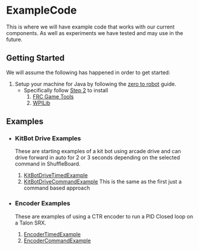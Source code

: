 # ExampleCode

This is where we will have example code that works with our current components. As well as experiments we have tested and may use in the future.

## Getting Started

We will assume the following has happened in order to get started:

1. Setup your machine for Java by following the [zero to robot](https://docs.wpilib.org/en/stable/docs/zero-to-robot/introduction.html) guide.
   - Specifically follow [Step 2](https://docs.wpilib.org/en/stable/docs/zero-to-robot/step-2/index.html) to install
     1. [FRC Game Tools](https://docs.wpilib.org/en/stable/docs/zero-to-robot/step-2/frc-game-tools.html)
     2. [WPILib](https://docs.wpilib.org/en/stable/docs/zero-to-robot/step-2/wpilib-setup.html)

## Examples

- ### KitBot Drive Examples
  These are starting examples of a kit bot using arcade drive and can drive forward in auto for 2 or 3 seconds depending on the selected command in ShuffleBoard.

    1.  [KitBotDriveTimedExample](KitBotDriveTimedExample/README.md)
    2.  [KitBotDriveCommandExample](KitBotDriveCommandExample) This is the same as the first just a command based approach
- ### Encoder Examples
  These are examples of using a CTR encoder to run a PID Closed loop on a Talon SRX.
    1. [EncoderTimedExample](/EncoderTimedExample)
    2. [EncoderCommandExample](/EncoderCommandExample)
